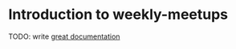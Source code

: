 # Introduction to weekly-meetups

TODO: write [great documentation](http://jacobian.org/writing/great-documentation/what-to-write/)

